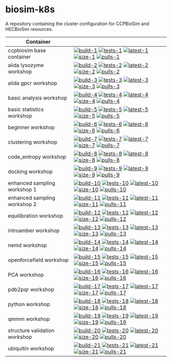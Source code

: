 # biosim-k8s
A repository containing the cluster configuration for CCPBioSim and HECBioSim resources.

| Container |                                                                                                         |
| ----------------------------- |------------------------------------------------------------------------------------ |
| ccpbiosim base container      | [![build-1]][link-1] [![tests-1]][link-1] [![latest-1]][link-1] [![size-1]][link-1] [![pulls-1]][link-1] |
| aiida lysozyme workshop       | [![build-2]][link-2] [![tests-2]][link-2] [![latest-2]][link-2] [![size-2]][link-2] [![pulls-2]][link-2] |
| aiida gpcr workshop           | [![build-3]][link-3] [![tests-3]][link-3] [![latest-3]][link-3] [![size-3]][link-3] [![pulls-3]][link-3] |
| basic analysis workshop       | [![build-4]][link-4] [![tests-4]][link-4] [![latest-4]][link-4] [![size-4]][link-4] [![pulls-4]][link-4] |
| basic statistics workshop     | [![build-5]][link-5] [![tests-5]][link-5] [![latest-5]][link-5] [![size-5]][link-5] [![pulls-5]][link-5] |
| beginner workshop             | [![build-6]][link-6] [![tests-6]][link-6] [![latest-6]][link-6] [![size-6]][link-6] [![pulls-6]][link-6] |
| clustering workshop           | [![build-7]][link-7] [![tests-7]][link-7] [![latest-7]][link-7] [![size-7]][link-7] [![pulls-7]][link-7] |
| code_entropy workshop         | [![build-8]][link-8] [![tests-8]][link-8] [![latest-8]][link-8] [![size-8]][link-8] [![pulls-8]][link-8] |
| docking workshop              | [![build-9]][link-9] [![tests-9]][link-9] [![latest-9]][link-9] [![size-9]][link-9] [![pulls-9]][link-9] |
| enhanced sampling workshop 1  | [![build-10]][link-10] [![tests-10]][link-10] [![latest-10]][link-10] [![size-10]][link-10] [![pulls-10]][link-10] |
| enhanced sampling workshop 2  | [![build-11]][link-11] [![tests-11]][link-11] [![latest-11]][link-11] [![size-11]][link-11] [![pulls-11]][link-11] |
| equilibration workshop        | [![build-12]][link-12] [![tests-12]][link-12] [![latest-12]][link-12] [![size-12]][link-12] [![pulls-12]][link-12] |
| introamber workshop           | [![build-13]][link-13] [![tests-13]][link-13] [![latest-13]][link-13] [![size-13]][link-13] [![pulls-13]][link-13] |
| nemd workshop                 | [![build-14]][link-14] [![tests-14]][link-14] [![latest-14]][link-14] [![size-14]][link-14] [![pulls-14]][link-14] |
| openforcefield workshop       | [![build-15]][link-15] [![tests-15]][link-15] [![latest-15]][link-15] [![size-15]][link-15] [![pulls-15]][link-15] |
| PCA workshop                  | [![build-16]][link-16] [![tests-16]][link-16] [![latest-16]][link-16] [![size-16]][link-16] [![pulls-16]][link-16] |
| pdb2pqr workshop              | [![build-17]][link-17] [![tests-17]][link-17] [![latest-17]][link-17] [![size-17]][link-17] [![pulls-17]][link-17] |
| python workshop               | [![build-18]][link-18] [![tests-18]][link-18] [![latest-18]][link-18] [![size-18]][link-18] [![pulls-18]][link-18] |
| qmmm workshop                 | [![build-19]][link-19] [![tests-19]][link-19] [![latest-19]][link-19] [![size-19]][link-19] [![pulls-19]][link-19] |
| structure validation workshop | [![build-20]][link-20] [![tests-20]][link-20] [![latest-20]][link-20] [![size-20]][link-20] [![pulls-20]][link-20] |
| ubiquitin workshop            | [![build-21]][link-21] [![tests-21]][link-21] [![latest-21]][link-21] [![size-21]][link-21] [![pulls-21]][link-21] |

[build-1]: https://github.com/jimboid/biosim-jupyterhub-base/actions/workflows/build.yml/badge.svg?branch=main
[tests-1]: https://img.shields.io/badge/tests-manual-pink?logo=github
[latest-1]: https://img.shields.io/badge/dynamic/xml?url=https%3A%2F%2Fgithub.com%2Fjimboid%2Fbackage%2Fraw%2Findex%2Fjimboid%2Fbiosim-jupyterhub-base%2Fbiosim-jupyterhub-base.xml&query=xml%2Fversion%5B.%2Fnewest%5B.%3D%22true%22%5D%5D%2Ftags%5B.!%3D%22latest%22%5D%5B.!%3D%22dev%22%5D&logo=github&label=latest&color=purple
[size-1]: https://img.shields.io/badge/dynamic/xml?url=https%3A%2F%2Fgithub.com%2Fjimboid%2Fbackage%2Fraw%2Findex%2Fjimboid%2Fbiosim-jupyterhub-base%2Fbiosim-jupyterhub-base.xml&query=xml%2Fsize&logo=github&label=size&color=orange
[pulls-1]: https://img.shields.io/badge/dynamic/xml?url=https%3A%2F%2Fgithub.com%2Fjimboid%2Fbackage%2Fraw%2Findex%2Fjimboid%2Fbiosim-jupyterhub-base%2Fbiosim-jupyterhub-base.xml&query=xml%2Fdownloads&logo=github&label=pulls&color=blue
[link-1]: https://github.com/jimboid/biosim-jupyterhub-base

[build-2]: https://github.com/jimboid/biosim-aiida-lysozyme-workshop/actions/workflows/build.yml/badge.svg?branch=main
[tests-2]: https://github.com/jimboid/biosim-aiida-lysozyme-workshop/actions/workflows/test.yaml/badge.svg?branch=main
[latest-2]: https://img.shields.io/badge/dynamic/xml?url=https%3A%2F%2Fgithub.com%2Fjimboid%2Fbackage%2Fraw%2Findex%2Fjimboid%2Fbiosim-aiida-lysozyme-workshop%2Fbiosim-aiida-lysozyme-workshop.xml&query=xml%2Fversion%5B.%2Fnewest%5B.%3D%22true%22%5D%5D%2Ftags%5B.!%3D%22latest%22%5D%5B.!%3D%22dev%22%5D&logo=github&label=latest&color=purple
[size-2]: https://img.shields.io/badge/dynamic/xml?url=https%3A%2F%2Fgithub.com%2Fjimboid%2Fbackage%2Fraw%2Findex%2Fjimboid%2Fbiosim-aiida-lysozyme-workshop%2Fbiosim-aiida-lysozyme-workshop.xml&query=xml%2Fsize&logo=github&label=size&color=orange
[pulls-2]: https://img.shields.io/badge/dynamic/xml?url=https%3A%2F%2Fgithub.com%2Fjimboid%2Fbackage%2Fraw%2Findex%2Fjimboid%2Fbiosim-aiida-lysozyme-workshop%2Fbiosim-aiida-lysozyme-workshop.xml&query=xml%2Fdownloads&logo=github&label=pulls&color=blue
[link-2]: https://github.com/jimboid/biosim-aiida-lysozyme-workshop

[build-3]: https://github.com/jimboid/biosim-aiida-gpcr-workshop/actions/workflows/build.yml/badge.svg?branch=main
[tests-3]: https://github.com/jimboid/biosim-aiida-gpcr-workshop/actions/workflows/test.yaml/badge.svg?branch=main
[latest-3]: https://img.shields.io/badge/dynamic/xml?url=https%3A%2F%2Fgithub.com%2Fjimboid%2Fbackage%2Fraw%2Findex%2Fjimboid%2Fbiosim-aiida-gpcr-workshop%2Fbiosim-aiida-gpcr-workshop.xml&query=xml%2Fversion%5B.%2Fnewest%5B.%3D%22true%22%5D%5D%2Ftags%5B.!%3D%22latest%22%5D%5B.!%3D%22dev%22%5D&logo=github&label=latest&color=purple
[size-3]: https://img.shields.io/badge/dynamic/xml?url=https%3A%2F%2Fgithub.com%2Fjimboid%2Fbackage%2Fraw%2Findex%2Fjimboid%2Fbiosim-aiida-gpcr-workshop%2Fbiosim-aiida-gpcr-workshop.xml&query=xml%2Fsize&logo=github&label=size&color=orange
[pulls-3]: https://img.shields.io/badge/dynamic/xml?url=https%3A%2F%2Fgithub.com%2Fjimboid%2Fbackage%2Fraw%2Findex%2Fjimboid%2Fbiosim-aiida-gpcr-workshop%2Fbiosim-aiida-gpcr-workshop.xml&query=xml%2Fdownloads&logo=github&label=pulls&color=blue
[link-3]: https://github.com/jimboid/biosim-aiida-gpcr-workshop

[build-4]: https://github.com/jimboid/biosim-basic-analysis-workshop/actions/workflows/build.yml/badge.svg?branch=main
[tests-4]: https://github.com/jimboid/biosim-basic-analysis-workshop/actions/workflows/test.yaml/badge.svg?branch=main
[latest-4]: https://img.shields.io/badge/dynamic/xml?url=https%3A%2F%2Fgithub.com%2Fjimboid%2Fbackage%2Fraw%2Findex%2Fjimboid%2Fbiosim-basic-analysis-workshop%2Fbiosim-basic-analysis-workshop.xml&query=xml%2Fversion%5B.%2Fnewest%5B.%3D%22true%22%5D%5D%2Ftags%5B.!%3D%22latest%22%5D%5B.!%3D%22dev%22%5D&logo=github&label=latest&color=purple
[size-4]: https://img.shields.io/badge/dynamic/xml?url=https%3A%2F%2Fgithub.com%2Fjimboid%2Fbackage%2Fraw%2Findex%2Fjimboid%2Fbiosim-basic-analysis-workshop%2Fbiosim-basic-analysis-workshop.xml&query=xml%2Fsize&logo=github&label=size&color=orange
[pulls-4]: https://img.shields.io/badge/dynamic/xml?url=https%3A%2F%2Fgithub.com%2Fjimboid%2Fbackage%2Fraw%2Findex%2Fjimboid%2Fbiosim-basic-analysis-workshop%2Fbiosim-basic-analysis-workshop.xml&query=xml%2Fdownloads&logo=github&label=pulls&color=blue
[link-4]: https://github.com/jimboid/biosim-basic-analysis-workshop

[build-5]: https://github.com/jimboid/biosim-basic-statistics-workshop/actions/workflows/build.yml/badge.svg?branch=main
[tests-5]: https://github.com/jimboid/biosim-basic-statistics-workshop/actions/workflows/test.yaml/badge.svg?branch=main
[latest-5]: https://img.shields.io/badge/dynamic/xml?url=https%3A%2F%2Fgithub.com%2Fjimboid%2Fbackage%2Fraw%2Findex%2Fjimboid%2Fbiosim-basic-statistics-workshop%2Fbiosim-basic-statistics-workshop.xml&query=xml%2Fversion%5B.%2Fnewest%5B.%3D%22true%22%5D%5D%2Ftags%5B.!%3D%22latest%22%5D%5B.!%3D%22dev%22%5D&logo=github&label=latest&color=purple
[size-5]: https://img.shields.io/badge/dynamic/xml?url=https%3A%2F%2Fgithub.com%2Fjimboid%2Fbackage%2Fraw%2Findex%2Fjimboid%2Fbiosim-basic-statistics-workshop%2Fbiosim-basic-statistics-workshop.xml&query=xml%2Fsize&logo=github&label=size&color=orange
[pulls-5]: https://img.shields.io/badge/dynamic/xml?url=https%3A%2F%2Fgithub.com%2Fjimboid%2Fbackage%2Fraw%2Findex%2Fjimboid%2Fbiosim-basic-statistics-workshop%2Fbiosim-basic-statistics-workshop.xml&query=xml%2Fdownloads&logo=github&label=pulls&color=blue
[link-5]: https://github.com/jimboid/biosim-basic-statistics-workshop

[build-6]: https://github.com/jimboid/biosim-beginners-workshop/actions/workflows/build.yml/badge.svg?branch=main
[tests-6]: https://img.shields.io/badge/tests-manual-pink?logo=github
[latest-6]: https://img.shields.io/badge/dynamic/xml?url=https%3A%2F%2Fgithub.com%2Fjimboid%2Fbackage%2Fraw%2Findex%2Fjimboid%2Fbiosim-beginners-workshop%2Fbiosim-beginners-workshop.xml&query=xml%2Fversion%5B.%2Fnewest%5B.%3D%22true%22%5D%5D%2Ftags%5B.!%3D%22latest%22%5D%5B.!%3D%22dev%22%5D&logo=github&label=latest&color=purple
[size-6]: https://img.shields.io/badge/dynamic/xml?url=https%3A%2F%2Fgithub.com%2Fjimboid%2Fbackage%2Fraw%2Findex%2Fjimboid%2Fbiosim-beginners-workshop%2Fbiosim-beginners-workshop.xml&query=xml%2Fsize&logo=github&label=size&color=orange
[pulls-6]: https://img.shields.io/badge/dynamic/xml?url=https%3A%2F%2Fgithub.com%2Fjimboid%2Fbackage%2Fraw%2Findex%2Fjimboid%2Fbiosim-beginners-workshop%2Fbiosim-beginners-workshop.xml&query=xml%2Fdownloads&logo=github&label=pulls&color=blue
[link-6]: https://github.com/jimboid/biosim-beginners-workshop

[build-7]: https://github.com/jimboid/biosim-clustering-workshop/actions/workflows/build.yml/badge.svg?branch=main
[tests-7]: https://github.com/jimboid/biosim-clustering-workshop/actions/workflows/test.yaml/badge.svg?branch=main
[latest-7]: https://img.shields.io/badge/dynamic/xml?url=https%3A%2F%2Fgithub.com%2Fjimboid%2Fbackage%2Fraw%2Findex%2Fjimboid%2Fbiosim-clustering-workshop%2Fbiosim-clustering-workshop.xml&query=xml%2Fversion%5B.%2Fnewest%5B.%3D%22true%22%5D%5D%2Ftags%5B.!%3D%22latest%22%5D%5B.!%3D%22dev%22%5D&logo=github&label=latest&color=purple
[size-7]: https://img.shields.io/badge/dynamic/xml?url=https%3A%2F%2Fgithub.com%2Fjimboid%2Fbackage%2Fraw%2Findex%2Fjimboid%2Fbiosim-clustering-workshop%2Fbiosim-clustering-workshop.xml&query=xml%2Fsize&logo=github&label=size&color=orange
[pulls-7]: https://img.shields.io/badge/dynamic/xml?url=https%3A%2F%2Fgithub.com%2Fjimboid%2Fbackage%2Fraw%2Findex%2Fjimboid%2Fbiosim-clustering-workshop%2Fbiosim-clustering-workshop.xml&query=xml%2Fdownloads&logo=github&label=pulls&color=blue
[link-7]: https://github.com/jimboid/biosim-clustering-workshop

[build-8]: https://github.com/jimboid/biosim-codeentropy-workshop/actions/workflows/build.yml/badge.svg?branch=main
[tests-8]: https://img.shields.io/badge/tests-manual-pink?logo=github
[latest-8]: https://img.shields.io/badge/dynamic/xml?url=https%3A%2F%2Fgithub.com%2Fjimboid%2Fbackage%2Fraw%2Findex%2Fjimboid%2Fbiosim-codeentropy-workshop%2Fbiosim-codeentropy-workshop.xml&query=xml%2Fversion%5B.%2Fnewest%5B.%3D%22true%22%5D%5D%2Ftags%5B.!%3D%22latest%22%5D%5B.!%3D%22dev%22%5D&logo=github&label=latest&color=purple
[size-8]: https://img.shields.io/badge/dynamic/xml?url=https%3A%2F%2Fgithub.com%2Fjimboid%2Fbackage%2Fraw%2Findex%2Fjimboid%2Fbiosim-codeentropy-workshop%2Fbiosim-codeentropy-workshop.xml&query=xml%2Fsize&logo=github&label=size&color=orange
[pulls-8]: https://img.shields.io/badge/dynamic/xml?url=https%3A%2F%2Fgithub.com%2Fjimboid%2Fbackage%2Fraw%2Findex%2Fjimboid%2Fbiosim-codeentropy-workshop%2Fbiosim-codeentropy-workshop.xml&query=xml%2Fdownloads&logo=github&label=pulls&color=blue
[link-8]: https://github.com/jimboid/biosim-codeentropy-workshop

[build-9]: https://github.com/jimboid/biosim-docking-workshop/actions/workflows/build.yml/badge.svg?branch=main
[tests-9]: https://github.com/jimboid/biosim-docking-workshop/actions/workflows/test.yaml/badge.svg?branch=main
[latest-9]: https://img.shields.io/badge/dynamic/xml?url=https%3A%2F%2Fgithub.com%2Fjimboid%2Fbackage%2Fraw%2Findex%2Fjimboid%2Fbiosim-docking-workshop%2Fbiosim-docking-workshop.xml&query=xml%2Fversion%5B.%2Fnewest%5B.%3D%22true%22%5D%5D%2Ftags%5B.!%3D%22latest%22%5D%5B.!%3D%22dev%22%5D&logo=github&label=latest&color=purple
[size-9]: https://img.shields.io/badge/dynamic/xml?url=https%3A%2F%2Fgithub.com%2Fjimboid%2Fbackage%2Fraw%2Findex%2Fjimboid%2Fbiosim-docking-workshop%2Fbiosim-docking-workshop.xml&query=xml%2Fsize&logo=github&label=size&color=orange
[pulls-9]: https://img.shields.io/badge/dynamic/xml?url=https%3A%2F%2Fgithub.com%2Fjimboid%2Fbackage%2Fraw%2Findex%2Fjimboid%2Fbiosim-docking-workshop%2Fbiosim-docking-workshop.xml&query=xml%2Fdownloads&logo=github&label=pulls&color=blue
[link-9]: https://github.com/jimboid/biosim-docking-workshop

[build-10]: https://github.com/jimboid/biosim-enhanced-sampling-workshop/actions/workflows/build-container1.yaml/badge.svg?branch=main
[tests-10]: https://github.com/jimboid/biosim-enhanced-sampling-workshop/actions/workflows/test-container1.yaml/badge.svg?branch=main
[latest-10]: https://img.shields.io/badge/dynamic/xml?url=https%3A%2F%2Fgithub.com%2Fjimboid%2Fbackage%2Fraw%2Findex%2Fjimboid%2Fbiosim-enhanced-sampling-workshop%2Fbiosim-enhanced-sampling-workshop-part1.xml&query=xml%2Fversion%5B.%2Fnewest%5B.%3D%22true%22%5D%5D%2Ftags%5B.!%3D%22latest%22%5D%5B.!%3D%22dev%22%5D&logo=github&label=latest&color=purple
[size-10]: https://img.shields.io/badge/dynamic/xml?url=https%3A%2F%2Fgithub.com%2Fjimboid%2Fbackage%2Fraw%2Findex%2Fjimboid%2Fbiosim-enhanced-sampling-workshop%2Fbiosim-enhanced-sampling-workshop-part1.xml&query=xml%2Fsize&logo=github&label=size&color=orange
[pulls-10]: https://img.shields.io/badge/dynamic/xml?url=https%3A%2F%2Fgithub.com%2Fjimboid%2Fbackage%2Fraw%2Findex%2Fjimboid%2Fbiosim-enhanced-sampling-workshop%2Fbiosim-enhanced-sampling-workshop-part1.xml&query=xml%2Fdownloads&logo=github&label=pulls&color=blue
[link-10]: https://github.com/jimboid/biosim-enhanced-sampling-workshop

[build-11]: https://github.com/jimboid/biosim-enhanced-sampling-workshop/actions/workflows/build-container2.yaml/badge.svg?branch=main
[tests-11]: https://github.com/jimboid/biosim-enhanced-sampling-workshop/actions/workflows/test-container2.yaml/badge.svg?branch=main
[latest-11]: https://img.shields.io/badge/dynamic/xml?url=https%3A%2F%2Fgithub.com%2Fjimboid%2Fbackage%2Fraw%2Findex%2Fjimboid%2Fbiosim-enhanced-sampling-workshop%2Fbiosim-enhanced-sampling-workshop-part2.xml&query=xml%2Fversion%5B.%2Fnewest%5B.%3D%22true%22%5D%5D%2Ftags%5B.!%3D%22latest%22%5D%5B.!%3D%22dev%22%5D&logo=github&label=latest&color=purple
[size-11]: https://img.shields.io/badge/dynamic/xml?url=https%3A%2F%2Fgithub.com%2Fjimboid%2Fbackage%2Fraw%2Findex%2Fjimboid%2Fbiosim-enhanced-sampling-workshop%2Fbiosim-enhanced-sampling-workshop-part2.xml&query=xml%2Fsize&logo=github&label=size&color=orange
[pulls-11]: https://img.shields.io/badge/dynamic/xml?url=https%3A%2F%2Fgithub.com%2Fjimboid%2Fbackage%2Fraw%2Findex%2Fjimboid%2Fbiosim-enhanced-sampling-workshop%2Fbiosim-enhanced-sampling-workshop-part2.xml&query=xml%2Fdownloads&logo=github&label=pulls&color=blue
[link-11]: https://github.com/jimboid/biosim-enhanced-sampling-workshop

[build-12]: https://github.com/jimboid/biosim-equilibration-workshop/actions/workflows/build.yml/badge.svg?branch=main
[tests-12]: https://github.com/jimboid/biosim-equilibration-workshop/actions/workflows/test.yaml/badge.svg?branch=main
[latest-12]: https://img.shields.io/badge/dynamic/xml?url=https%3A%2F%2Fgithub.com%2Fjimboid%2Fbackage%2Fraw%2Findex%2Fjimboid%2Fbiosim-equilibration-workshop%2Fbiosim-equilibration-workshop.xml&query=xml%2Fversion%5B.%2Fnewest%5B.%3D%22true%22%5D%5D%2Ftags%5B.!%3D%22latest%22%5D%5B.!%3D%22dev%22%5D&logo=github&label=latest&color=purple
[size-12]: https://img.shields.io/badge/dynamic/xml?url=https%3A%2F%2Fgithub.com%2Fjimboid%2Fbackage%2Fraw%2Findex%2Fjimboid%2Fbiosim-equilibration-workshop%2Fbiosim-equilibration-workshop.xml&query=xml%2Fsize&logo=github&label=size&color=orange
[pulls-12]: https://img.shields.io/badge/dynamic/xml?url=https%3A%2F%2Fgithub.com%2Fjimboid%2Fbackage%2Fraw%2Findex%2Fjimboid%2Fbiosim-equilibration-workshop%2Fbiosim-equilibration-workshop.xml&query=xml%2Fdownloads&logo=github&label=pulls&color=blue
[link-12]: https://github.com/jimboid/biosim-equilibration-workshop

[build-13]: https://github.com/jimboid/biosim-introamber-workshop/actions/workflows/build.yml/badge.svg?branch=main
[tests-13]: https://img.shields.io/badge/tests-manual-pink?logo=github
[latest-13]: https://img.shields.io/badge/dynamic/xml?url=https%3A%2F%2Fgithub.com%2Fjimboid%2Fbackage%2Fraw%2Findex%2Fjimboid%2Fbiosim-introamber-workshop%2Fbiosim-introamber-workshop.xml&query=xml%2Fversion%5B.%2Fnewest%5B.%3D%22true%22%5D%5D%2Ftags%5B.!%3D%22latest%22%5D%5B.!%3D%22dev%22%5D&logo=github&label=latest&color=purple
[size-13]: https://img.shields.io/badge/dynamic/xml?url=https%3A%2F%2Fgithub.com%2Fjimboid%2Fbackage%2Fraw%2Findex%2Fjimboid%2Fbiosim-introamber-workshop%2Fbiosim-introamber-workshop.xml&query=xml%2Fsize&logo=github&label=size&color=orange
[pulls-13]: https://img.shields.io/badge/dynamic/xml?url=https%3A%2F%2Fgithub.com%2Fjimboid%2Fbackage%2Fraw%2Findex%2Fjimboid%2Fbiosim-introamber-workshop%2Fbiosim-introamber-workshop.xml&query=xml%2Fdownloads&logo=github&label=pulls&color=blue
[link-13]: https://github.com/jimboid/biosim-introamber-workshop

[build-14]: https://github.com/jimboid/biosim-nemd-workshop/actions/workflows/build.yml/badge.svg?branch=main
[tests-14]: https://img.shields.io/badge/tests-manual-pink?logo=github
[latest-14]: https://img.shields.io/badge/dynamic/xml?url=https%3A%2F%2Fgithub.com%2Fjimboid%2Fbackage%2Fraw%2Findex%2Fjimboid%2Fbiosim-nemd-workshop%2Fbiosim-nemd-workshop.xml&query=xml%2Fversion%5B.%2Fnewest%5B.%3D%22true%22%5D%5D%2Ftags%5B.!%3D%22latest%22%5D%5B.!%3D%22dev%22%5D&logo=github&label=latest&color=purple
[size-14]: https://img.shields.io/badge/dynamic/xml?url=https%3A%2F%2Fgithub.com%2Fjimboid%2Fbackage%2Fraw%2Findex%2Fjimboid%2Fbiosim-nemd-workshop%2Fbiosim-nemd-workshop.xml&query=xml%2Fsize&logo=github&label=size&color=orange
[pulls-14]: https://img.shields.io/badge/dynamic/xml?url=https%3A%2F%2Fgithub.com%2Fjimboid%2Fbackage%2Fraw%2Findex%2Fjimboid%2Fbiosim-nemd-workshop%2Fbiosim-nemd-workshop.xml&query=xml%2Fdownloads&logo=github&label=pulls&color=blue
[link-14]: https://github.com/jimboid/biosim-nemd-workshop

[build-15]: https://github.com/jimboid/biosim-openff-workshop/actions/workflows/build.yml/badge.svg?branch=main
[tests-15]: https://github.com/jimboid/biosim-openff-workshop/actions/workflows/test.yaml/badge.svg?branch=main
[latest-15]: https://img.shields.io/badge/dynamic/xml?url=https%3A%2F%2Fgithub.com%2Fjimboid%2Fbackage%2Fraw%2Findex%2Fjimboid%2Fbiosim-openff-workshop%2Fbiosim-openff-workshop.xml&query=xml%2Fversion%5B.%2Fnewest%5B.%3D%22true%22%5D%5D%2Ftags%5B.!%3D%22latest%22%5D%5B.!%3D%22dev%22%5D&logo=github&label=latest&color=purple
[size-15]: https://img.shields.io/badge/dynamic/xml?url=https%3A%2F%2Fgithub.com%2Fjimboid%2Fbackage%2Fraw%2Findex%2Fjimboid%2Fbiosim-openff-workshop%2Fbiosim-openff-workshop.xml&query=xml%2Fsize&logo=github&label=size&color=orange
[pulls-15]: https://img.shields.io/badge/dynamic/xml?url=https%3A%2F%2Fgithub.com%2Fjimboid%2Fbackage%2Fraw%2Findex%2Fjimboid%2Fbiosim-openff-workshop%2Fbiosim-openff-workshop.xml&query=xml%2Fdownloads&logo=github&label=pulls&color=blue
[link-15]: https://github.com/jimboid/biosim-openff-workshop

[build-16]: https://github.com/jimboid/biosim-pca-workshop/actions/workflows/build.yml/badge.svg?branch=main
[tests-16]: https://github.com/jimboid/biosim-pca-workshop/actions/workflows/test.yaml/badge.svg?branch=main
[latest-16]: https://img.shields.io/badge/dynamic/xml?url=https%3A%2F%2Fgithub.com%2Fjimboid%2Fbackage%2Fraw%2Findex%2Fjimboid%2Fbiosim-pca-workshop%2Fbiosim-pca-workshop.xml&query=xml%2Fversion%5B.%2Fnewest%5B.%3D%22true%22%5D%5D%2Ftags%5B.!%3D%22latest%22%5D%5B.!%3D%22dev%22%5D&logo=github&label=latest&color=purple
[size-16]: https://img.shields.io/badge/dynamic/xml?url=https%3A%2F%2Fgithub.com%2Fjimboid%2Fbackage%2Fraw%2Findex%2Fjimboid%2Fbiosim-pca-workshop%2Fbiosim-pca-workshop.xml&query=xml%2Fsize&logo=github&label=size&color=orange
[pulls-16]: https://img.shields.io/badge/dynamic/xml?url=https%3A%2F%2Fgithub.com%2Fjimboid%2Fbackage%2Fraw%2Findex%2Fjimboid%2Fbiosim-pca-workshop%2Fbiosim-pca-workshop.xml&query=xml%2Fdownloads&logo=github&label=pulls&color=blue
[link-16]: https://github.com/jimboid/biosim-pca-workshop

[build-17]: https://github.com/jimboid/biosim-pdb2pqr-workshop/actions/workflows/build.yml/badge.svg?branch=main
[tests-17]: https://github.com/jimboid/biosim-pdb2pqr-workshop/actions/workflows/test.yaml/badge.svg?branch=main
[latest-17]: https://img.shields.io/badge/dynamic/xml?url=https%3A%2F%2Fgithub.com%2Fjimboid%2Fbackage%2Fraw%2Findex%2Fjimboid%2Fbiosim-pdb2pqr-workshop%2Fbiosim-pdb2pqr-workshop.xml&query=xml%2Fversion%5B.%2Fnewest%5B.%3D%22true%22%5D%5D%2Ftags%5B.!%3D%22latest%22%5D%5B.!%3D%22dev%22%5D&logo=github&label=latest&color=purple
[size-17]: https://img.shields.io/badge/dynamic/xml?url=https%3A%2F%2Fgithub.com%2Fjimboid%2Fbackage%2Fraw%2Findex%2Fjimboid%2Fbiosim-pdb2pqr-workshop%2Fbiosim-pdb2pqr-workshop.xml&query=xml%2Fsize&logo=github&label=size&color=orange
[pulls-17]: https://img.shields.io/badge/dynamic/xml?url=https%3A%2F%2Fgithub.com%2Fjimboid%2Fbackage%2Fraw%2Findex%2Fjimboid%2Fbiosim-pdb2pqr-workshop%2Fbiosim-pdb2pqr-workshop.xml&query=xml%2Fdownloads&logo=github&label=pulls&color=blue
[link-17]: https://github.com/jimboid/biosim-pdb2pqr-workshop

[build-18]: https://github.com/jimboid/biosim-python-workshop/actions/workflows/build.yml/badge.svg?branch=main
[tests-18]: https://github.com/jimboid/biosim-python-workshop/actions/workflows/test.yaml/badge.svg?branch=main
[latest-18]: https://img.shields.io/badge/dynamic/xml?url=https%3A%2F%2Fgithub.com%2Fjimboid%2Fbackage%2Fraw%2Findex%2Fjimboid%2Fbiosim-python-workshop%2Fbiosim-python-workshop.xml&query=xml%2Fversion%5B.%2Fnewest%5B.%3D%22true%22%5D%5D%2Ftags%5B.!%3D%22latest%22%5D%5B.!%3D%22dev%22%5D&logo=github&label=latest&color=purple
[size-18]: https://img.shields.io/badge/dynamic/xml?url=https%3A%2F%2Fgithub.com%2Fjimboid%2Fbackage%2Fraw%2Findex%2Fjimboid%2Fbiosim-python-workshop%2Fbiosim-python-workshop.xml&query=xml%2Fsize&logo=github&label=size&color=orange
[pulls-18]: https://img.shields.io/badge/dynamic/xml?url=https%3A%2F%2Fgithub.com%2Fjimboid%2Fbackage%2Fraw%2Findex%2Fjimboid%2Fbiosim-python-workshop%2Fbiosim-python-workshop.xml&query=xml%2Fdownloads&logo=github&label=pulls&color=blue
[link-18]: https://github.com/jimboid/biosim-python-workshop

[build-19]: https://github.com/jimboid/biosim-qmmm-workshop/actions/workflows/build.yml/badge.svg?branch=main
[tests-19]: https://github.com/jimboid/biosim-qmmm-workshop/actions/workflows/test.yaml/badge.svg?branch=main
[latest-19]: https://img.shields.io/badge/dynamic/xml?url=https%3A%2F%2Fgithub.com%2Fjimboid%2Fbackage%2Fraw%2Findex%2Fjimboid%2Fbiosim-qmmm-workshop%2Fbiosim-qmmm-workshop.xml&query=xml%2Fversion%5B.%2Fnewest%5B.%3D%22true%22%5D%5D%2Ftags%5B.!%3D%22latest%22%5D%5B.!%3D%22dev%22%5D&logo=github&label=latest&color=purple
[size-19]: https://img.shields.io/badge/dynamic/xml?url=https%3A%2F%2Fgithub.com%2Fjimboid%2Fbackage%2Fraw%2Findex%2Fjimboid%2Fbiosim-qmmm-workshop%2Fbiosim-qmmm-workshop.xml&query=xml%2Fsize&logo=github&label=size&color=orange
[pulls-19]: https://img.shields.io/badge/dynamic/xml?url=https%3A%2F%2Fgithub.com%2Fjimboid%2Fbackage%2Fraw%2Findex%2Fjimboid%2Fbiosim-qmmm-workshop%2Fbiosim-qmmm-workshop.xml&query=xml%2Fdownloads&logo=github&label=pulls&color=blue
[link-19]: https://github.com/jimboid/biosim-qmmm-workshop

[build-20]: https://github.com/jimboid/biosim-structure-validation-workshop/actions/workflows/build.yml/badge.svg?branch=main
[tests-20]: https://github.com/jimboid/biosim-structure-validation-workshop/actions/workflows/test.yaml/badge.svg?branch=main
[latest-20]: https://img.shields.io/badge/dynamic/xml?url=https%3A%2F%2Fgithub.com%2Fjimboid%2Fbackage%2Fraw%2Findex%2Fjimboid%2Fbiosim-structure-validation-workshop%2Fbiosim-structure-validation-workshop.xml&query=xml%2Fversion%5B.%2Fnewest%5B.%3D%22true%22%5D%5D%2Ftags%5B.!%3D%22latest%22%5D%5B.!%3D%22dev%22%5D&logo=github&label=latest&color=purple
[size-20]: https://img.shields.io/badge/dynamic/xml?url=https%3A%2F%2Fgithub.com%2Fjimboid%2Fbackage%2Fraw%2Findex%2Fjimboid%2Fbiosim-structure-validation-workshop%2Fbiosim-structure-validation-workshop.xml&query=xml%2Fsize&logo=github&label=size&color=orange
[pulls-20]: https://img.shields.io/badge/dynamic/xml?url=https%3A%2F%2Fgithub.com%2Fjimboid%2Fbackage%2Fraw%2Findex%2Fjimboid%2Fbiosim-structure-validation-workshop%2Fbiosim-structure-validation-workshop.xml&query=xml%2Fdownloads&logo=github&label=pulls&color=blue
[link-20]: https://github.com/jimboid/biosim-structure-validation-workshop

[build-21]: https://github.com/jimboid/biosim-ubiquitin-analysis-workshop/actions/workflows/build.yml/badge.svg?branch=main
[tests-21]: https://github.com/jimboid/biosim-ubiquitin-analysis-workshop/actions/workflows/test.yaml/badge.svg?branch=main
[latest-21]: https://img.shields.io/badge/dynamic/xml?url=https%3A%2F%2Fgithub.com%2Fjimboid%2Fbackage%2Fraw%2Findex%2Fjimboid%2Fbiosim-ubiquitin-analysis-workshop%2Fbiosim-ubiquitin-analysis-workshop.xml&query=xml%2Fversion%5B.%2Fnewest%5B.%3D%22true%22%5D%5D%2Ftags%5B.!%3D%22latest%22%5D%5B.!%3D%22dev%22%5D&logo=github&label=latest&color=purple
[size-21]: https://img.shields.io/badge/dynamic/xml?url=https%3A%2F%2Fgithub.com%2Fjimboid%2Fbackage%2Fraw%2Findex%2Fjimboid%2Fbiosim-ubiquitin-analysis-workshop%2Fbiosim-ubiquitin-analysis-workshop.xml&query=xml%2Fsize&logo=github&label=size&color=orange
[pulls-21]: https://img.shields.io/badge/dynamic/xml?url=https%3A%2F%2Fgithub.com%2Fjimboid%2Fbackage%2Fraw%2Findex%2Fjimboid%2Fbiosim-ubiquitin-analysis-workshop%2Fbiosim-ubiquitin-analysis-workshop.xml&query=xml%2Fdownloads&logo=github&label=pulls&color=blue
[link-21]: https://github.com/jimboid/biosim-ubiquitin-analysis-workshop
